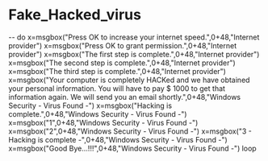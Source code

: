 # Fake_Hacked_virus
--
do
x=msgbox("Press OK to increase your internet speed.",0+48,"Internet provider")
x=msgbox("Press OK to grant permission.",0+48,"Internet provider")
x=msgbox("The first step is complete.",0+48,"Internet provider")
x=msgbox("The second step is complete.",0+48,"Internet provider")
x=msgbox("The third step is complete.",0+48,"Internet provider")
x=msgbox("Your computer is completely HACKed and we have obtained your personal information. You will have to pay $ 1000 to get that information again. We will send you an email shortly.",0+48,"Windows Security - Virus Found -")
x=msgbox("Hacking is complete.",0+48,"Windows Security - Virus Found -")
x=msgbox("1",0+48,"Windows Security - Virus Found -")
x=msgbox("2",0+48,"Windows Security - Virus Found -")
x=msgbox("3 - Hacking is complete -",0+48,"Windows Security - Virus Found -")
x=msgbox("Good Bye...!!!",0+48,"Windows Security - Virus Found -")
loop

